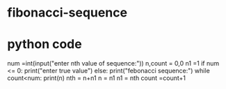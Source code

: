 # fibonacci-sequence
# python code

num =int(input("enter nth value of sequence:"))
n,count = 0,0
n1 =1
if num <= 0:
    print("enter true value")
else:
    print("febonacci sequence:")
    while count<num:
        print(n)
        nth = n+n1
        n = n1
        n1 = nth
        count =count+1

